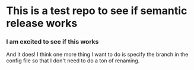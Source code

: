 # This is a test repo to see if semantic release works

### I am excited to see if this works

And it does! I think one more thing I want to do is specify the branch in the config file so that I don't need to do a ton of renaming.
